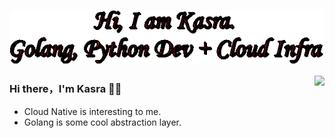 

<p align="center">
  <img alig src="https://github.com/Thakay/Thakay/blob/main/text.gif" />
</p>

<img align="right" src="https://github-readme-stats.vercel.app/api?username=Thakay&show_icons=true&icon_color=CE1D2D&text_color=718096&bg_color=00000000&hide_title=true&hide_border=true" />

### Hi there，I'm Kasra 🙋‍♂️

- Cloud Native is interesting to me.
- Golang is some cool abstraction layer.
